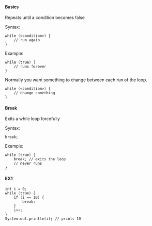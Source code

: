 #### Basics 

Repeats until a condition becomes false

Syntax:

    while (<condition>) {
        // run again
    }

Example:
    
    while (true) {
        // runs forever
    }

Normally you want something to change between each run of the loop.

    while (<condition>) {
        // change something
    }

#### Break
    
Exits a while loop forcefully

Syntax:

    break;

Example:

    while (true) {
        break; // exits the loop
        // never runs
    }

#### EX1

    int i = 0;
    while (true) {
        if (i == 10) {
            break;
        }
        i++;
    }
    System.out.println(i); // prints 10